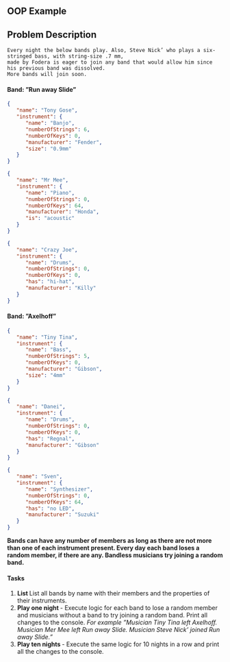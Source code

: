 ## OOP Example 
## Problem Description
```text 
Every night the below bands play. Also, Steve Nick’ who plays a six-stringed bass, with string-size .7 mm,
made by Fodera is eager to join any band that would allow him since his previous band was dissolved.
More bands will join soon.
```
#### Band: ”Run away Slide”
```json
{
   "name": "Tony Gose",
   "instrument": {
      "name": "Banjo",
      "numberOfStrings": 6,
      "numberOfKeys": 0,
      "manufacturer": "Fender",
      "size": "0.9mm"
   }
}
```

```json
{
   "name": "Mr Mee",
   "instrument": {
      "name": "Piano",
      "numberOfStrings": 0,
      "numberOfKeys": 64,
      "manufacturer": "Honda",
      "is": "acoustic"
   }
}
```

```json
{
   "name": "Crazy Joe",
   "instrument": {
      "name": "Drums",
      "numberOfStrings": 0,
      "numberOfKeys": 0,
      "has": "hi-hat",
      "manufacturer": "Killy"
   }
}
```
#### Band: ”Axelhoff”
```json
{
   "name": "Tiny Tina",
   "instrument": {
      "name": "Bass",
      "numberOfStrings": 5,
      "numberOfKeys": 0,
      "manufacturer": "Gibson",
      "size": "4mm"
   }
}
```

```json
{
   "name": "Danei",
   "instrument": {
      "name": "Drums",
      "numberOfStrings": 0,
      "numberOfKeys": 0,
      "has": "Regnal",
      "manufacturer": "Gibson"
   }
}
```

```json
{
   "name": "Sven",
   "instrument": {
      "name": "Synthesizer",
      "numberOfStrings": 0,
      "numberOfKeys": 64,
      "has": "no LED",
      "manufacturer": "Suzuki"
   }
}
```

<b> Bands can have any number of members as long as there are not more than one of each instrument
present. Every day each band loses a random member, if there are any. Bandless musicians try joining
a random band. </b>

#### Tasks
1. <b> List </b> List all bands by name with their members and the properties of their instruments.
2. <b>Play one night </b> - Execute logic for each band to lose a random member and musicians without a
   band to try joining a random band. Print all changes to the console.
   <i> For example ”Musician Tiny
   Tina left Axelhoff. Musician Mer Mee left Run away Slide. Musician Steve Nick’ joined Run away
   Slide.” </i>
3. <b> Play ten nights </b> - Execute the same logic for 10 nights in a row and print all the changes to the
   console.